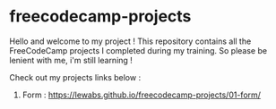 # freecodecamp-projects
 Hello and welcome to my project ! This repository contains all the FreeCodeCamp projects I completed during my training. So please be lenient with me, i'm still learning !
 
 Check out my projects links below :

 1. Form : https://lewabs.github.io/freecodecamp-projects/01-form/
